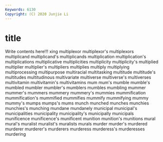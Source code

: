 ```yaml
---
Keywords: 6130
Copyright: (C) 2020 Junjie Li
---
```


# title

Write contents here!!!
xing 
multiplexor 
multiplexor's
multiplexors 
multiplicand 
multiplicand's 
multiplicands 
multiplication 
multiplication's 
multiplications 
multiplicative 
multiplicities 
multiplicity
multiplicity's 
multiplied 
multiplier 
multiplier's 
multipliers 
multiplies 
multiply 
multiplying 
multiprocessing 
multipurpose
multiracial 
multitasking 
multitude 
multitude's 
multitudes 
multitudinous 
multivariate 
multiverse 
multiverse's 
multiverses
multivitamin 
multivitamin's 
multivitamins 
mum 
mum's 
mumble 
mumble's 
mumbled 
mumbler 
mumbler's
mumblers 
mumbles 
mumbling 
mummer 
mummer's 
mummers 
mummery 
mummery's 
mummies 
mummification
mummification's 
mummified 
mummifies 
mummify 
mummifying 
mummy 
mummy's 
mumps 
mumps's 
mums
munch 
munched 
munches 
munchies 
munchies's 
munching 
mundane 
mundanely 
municipal 
municipal's
municipalities 
municipality 
municipality's 
municipally 
municipals 
munificence 
munificence's 
munificent 
munition 
munition's
munitions 
mural 
mural's 
muralist 
muralist's 
muralists 
murals 
murder 
murder's 
murdered
murderer 
murderer's 
murderers 
murderess 
murderess's 
murderesses 
murdering 
